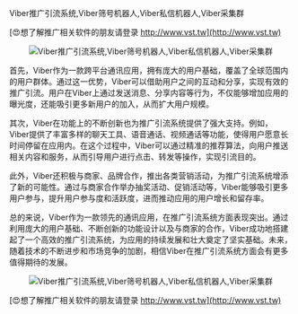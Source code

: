 Viber推广引流系统,Viber筛号机器人,Viber私信机器人,Viber采集群

[😍想了解推广相关软件的朋友请登录 http://www.vst.tw](http://www.vst.tw)

 <center><img src="https://vst.tw/MP4/tuiguang/png/1.png" alt="Viber推广引流系统,Viber筛号机器人,Viber私信机器人,Viber采集群"></center>

首先，Viber作为一款跨平台通讯应用，拥有庞大的用户基础，覆盖了全球范围内的用户群体。通过这一优势，Viber可以借助用户之间的互动和分享，实现有效的推广引流。用户在Viber上通过发送消息、分享内容等行为，不仅能够增加应用的曝光度，还能吸引更多新用户的加入，从而扩大用户规模。

其次，Viber在功能上的不断创新也为推广引流系统提供了强大支持。例如，Viber提供了丰富多样的聊天工具、语音通话、视频通话等功能，使得用户愿意长时间停留在应用内。在这个过程中，Viber可以通过精准的推荐算法，向用户推送相关内容和服务，从而引导用户进行点击、转发等操作，实现引流目的。

此外，Viber还积极与商家、品牌合作，推出各类营销活动，为推广引流系统增添了新的可能性。通过与商家合作举办抽奖活动、促销活动等，Viber能够吸引更多用户参与，提升用户参与度和活跃度，进而推动应用的用户增长和留存率。

总的来说，Viber作为一款领先的通讯应用，在推广引流系统方面表现突出。通过利用庞大的用户基础、不断创新的功能设计以及与商家的合作，Viber成功地搭建起了一个高效的推广引流系统，为应用的持续发展和壮大奠定了坚实基础。未来，随着技术的不断进步和市场竞争的加剧，相信Viber在推广引流系统方面会有更多值得期待的发展。

 <center><img src="https://vst.tw/MP4/tuiguang/png/4.png" alt="Viber推广引流系统,Viber筛号机器人,Viber私信机器人,Viber采集群"></center>

[😍想了解推广相关软件的朋友请登录 http://www.vst.tw](http://www.vst.tw)



